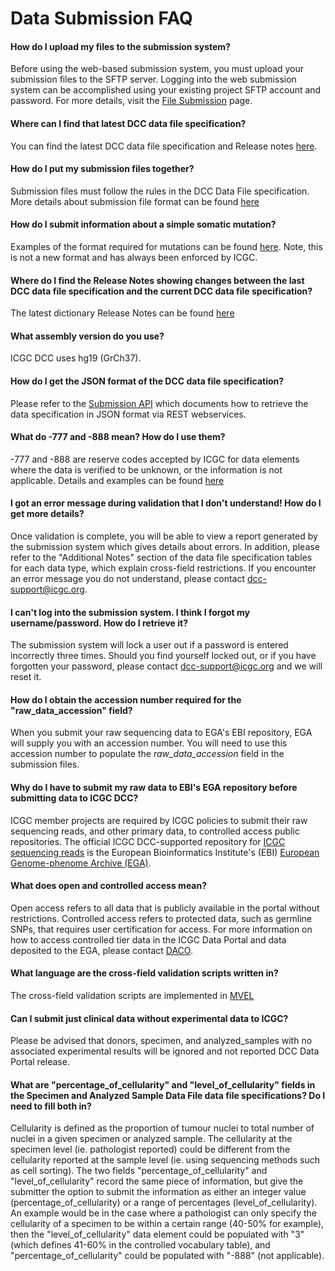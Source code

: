 # Data Submission FAQ

#### How do I upload my files to the submission system?

Before using the web-based submission system, you must upload your submission files to the SFTP server. Logging into the web submission system can be accomplished using your existing project SFTP account and password. For more details, visit the [File Submission][1] page.


#### Where can I find that latest DCC data file specification?

You can find the latest DCC data file specification and Release notes [here][2].


#### How do I put my submission files together?

Submission files must follow the rules in the DCC Data File specification. More details about submission file format can be found [here][3]


#### How do I submit information about a simple somatic mutation?

Examples of the format required for mutations can be found [here][4]. Note, this is not a new format and has always been enforced by ICGC.


#### Where do I find the Release Notes showing changes between the last DCC data file specification and the current DCC data file specification?

The latest dictionary Release Notes can be found [here][5]


#### What assembly version do you use?

ICGC DCC uses hg19 (GrCh37).


#### How do I get the JSON format of the DCC data file specification?

Please refer to the [Submission API][12] which documents how to retrieve the data specification in JSON format via REST webservices.

#### What do -777 and -888 mean? How do I use them?

-777 and -888 are reserve codes accepted by ICGC for data elements where the data is verified to be unknown, or the information is not applicable. Details and examples can be found [here][6]


#### I got an error message during validation that I don't understand! How do I get more details?

Once validation is complete, you will be able to view a report generated by the submission system which gives details about errors. In addition, please refer to the "Additional Notes" section of the data file specification tables for each data type, which explain cross-field restrictions. If you encounter an error message you do not understand, please contact [dcc-support@icgc.org][7].


#### I can't log into the submission system. I think I forgot my username/password. How do I retrieve it?

The submission system will lock a user out if a password is entered incorrectly three times. Should you find yourself locked out, or if you have forgotten your password, please contact [dcc-support@icgc.org][7] and we will reset it.


#### How do I obtain the accession number required for the "raw_data_accession" field?

When you submit your raw sequencing data to EGA's EBI repository, EGA will supply you with an accession number. You will need to use this accession number to populate the _raw_data_accession_ field in the submission files.

#### Why do I have to submit my raw data to EBI's EGA repository before submitting data to ICGC DCC?

ICGC member projects are required by ICGC policies to submit their raw sequencing reads, and other primary data, to controlled access public repositories. The official ICGC DCC-supported repository for [ICGC sequencing reads][8] is the European Bioinformatics Institute's (EBI) [European Genome-phenome Archive (EGA)][9].


#### What does open and controlled access mean?

Open access refers to all data that is publicly available in the portal without restrictions. Controlled access refers to protected data, such as germline SNPs, that requires user certification for access. For more information on how to access controlled tier data in the ICGC Data Portal and data deposited to the EGA, please contact [DACO][10].


#### What language are the cross-field validation scripts written in?

The cross-field validation scripts are implemented in [MVEL][11]


#### Can I submit just clinical data without experimental data to ICGC?

Please be advised that donors, specimen, and analyzed_samples with no associated experimental results will be ignored and not reported DCC Data Portal release.


#### What are "percentage_of_cellularity" and "level_of_cellularity" fields in the Specimen and Analyzed Sample Data File data file specifications? Do I need to fill both in?

Cellularity is defined as the proportion of tumour nuclei to total number of nuclei in a given specimen or analyzed sample. The cellularity at the specimen level (ie. pathologist reported) could be different from the cellularity reported at the sample level (ie. using sequencing methods such as cell sorting). The two fields "percentage_of_cellularity" and "level_of_cellularity" record the same piece of information, but give the submitter the option to submit the information as either an integer value (percentage_of_cellularity) or a range of percentages (level_of_cellularity). An example would be in the case where a pathologist can only specify the cellularity of a specimen to be within a certain range (40-50% for example), then the "level_of_cellularity" data element could be populated with "3" (which defines 41-60% in the controlled vocabulary table), and "percentage_of_cellularity" could be populated with "-888" (not applicable).

[1]: guide/overview/file-submission.md
[2]: /dictionary/releases.md
[3]: guide/overview/submission-file-format.md
[4]: guide/icgc-simple-somatic-mutation-format.md
[5]: /dictionary/releases.md
[6]: guide/dcc-data-element-specifications.md#missing-or-unknown-values
[7]: mailto:dcc-support@icgc.org
[8]: http://www.ebi.ac.uk/ega/dacs/EGAC00001000010
[9]: http://www.ebi.ac.uk/ega
[10]: http://www.icgc.org/daco
[11]: https://en.wikisource.org/wiki/MVEL_Language_Guide
[12]: /submission/api.md
